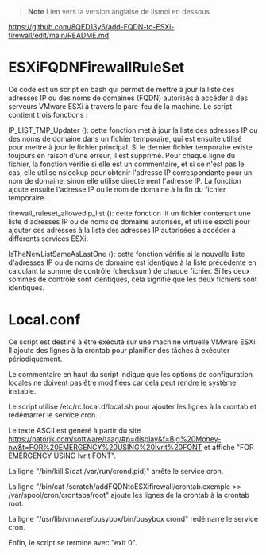 > **Note**
> Lien vers la version anglaise de lismoi en dessous

https://github.com/8QED13y6/add-FQDN-to-ESXi-firewall/edit/main/README.md

# ESXiFQDNFirewallRuleSet

Ce code est un script en bash qui permet de mettre à jour la liste des adresses IP ou des noms de domaines (FQDN) autorisés à accéder à des serveurs VMware ESXi à travers le pare-feu de la machine. Le script contient trois fonctions :

IP_LIST_TMP_Updater (): cette fonction met à jour la liste des adresses IP ou des noms de domaine dans un fichier temporaire, qui est ensuite utilisé pour mettre à jour le fichier principal. Si le dernier fichier temporaire existe toujours en raison d'une erreur, il est supprimé. Pour chaque ligne du fichier, la fonction vérifie si elle est un commentaire, et si ce n'est pas le cas, elle utilise nslookup pour obtenir l'adresse IP correspondante pour un nom de domaine, sinon elle utilise directement l'adresse IP. La fonction ajoute ensuite l'adresse IP ou le nom de domaine à la fin du fichier temporaire.

firewall_ruleset_allowedip_list (): cette fonction lit un fichier contenant une liste d'adresses IP ou de noms de domaine autorisés, et utilise esxcli pour ajouter ces adresses à la liste des adresses IP autorisées à accéder à différents services ESXi.

IsTheNewListSameAsLastOne (): cette fonction vérifie si la nouvelle liste d'adresses IP ou de noms de domaine est identique à la liste précédente en calculant la somme de contrôle (checksum) de chaque fichier. Si les deux sommes de contrôle sont identiques, cela signifie que les deux fichiers sont identiques.

# Local.conf

Ce script est destiné à être exécuté sur une machine virtuelle VMware ESXi. Il ajoute des lignes à la crontab pour planifier des tâches à exécuter périodiquement.

Le commentaire en haut du script indique que les options de configuration locales ne doivent pas être modifiées car cela peut rendre le système instable.

Le script utilise /etc/rc.local.d/local.sh pour ajouter les lignes à la crontab et redémarrer le service cron.

Le texte ASCII est généré à partir du site https://patorjk.com/software/taag/#p=display&f=Big%20Money-nw&t=FOR%20EMERGENCY%20USING%20Ivrit%20FONT et affiche "FOR EMERGENCY USING Ivrit FONT".

La ligne "/bin/kill $(cat /var/run/crond.pid)" arrête le service cron.

La ligne "/bin/cat /scratch/addFQDNtoESXifirewall/crontab.exemple >> /var/spool/cron/crontabs/root" ajoute les lignes de la crontab à la crontab root.

La ligne "/usr/lib/vmware/busybox/bin/busybox crond" redémarre le service cron.

Enfin, le script se termine avec "exit 0".
